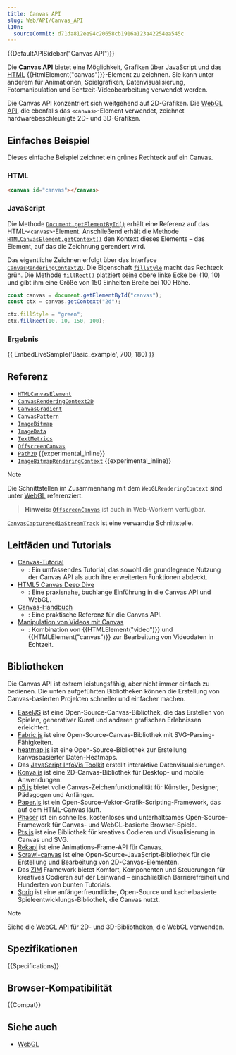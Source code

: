```yaml
---
title: Canvas API
slug: Web/API/Canvas_API
l10n:
  sourceCommit: d71da812ee94c20658cb1916a123a42254ea545c
---
```


{{DefaultAPISidebar("Canvas API")}}

Die **Canvas API** bietet eine Möglichkeit, Grafiken über [JavaScript](/de/docs/Web/JavaScript) und das [HTML](/de/docs/Web/HTML) {{HtmlElement("canvas")}}-Element zu zeichnen. Sie kann unter anderem für Animationen, Spielgrafiken, Datenvisualisierung, Fotomanipulation und Echtzeit-Videobearbeitung verwendet werden.

Die Canvas API konzentriert sich weitgehend auf 2D-Grafiken. Die [WebGL API](/de/docs/Web/API/WebGL_API), die ebenfalls das `<canvas>`-Element verwendet, zeichnet hardwarebeschleunigte 2D- und 3D-Grafiken.

## Einfaches Beispiel

Dieses einfache Beispiel zeichnet ein grünes Rechteck auf ein Canvas.

### HTML

```html
<canvas id="canvas"></canvas>
```

### JavaScript

Die Methode [`Document.getElementById()`](/de/docs/Web/API/Document/getElementById) erhält eine Referenz auf das HTML-`<canvas>`-Element. Anschließend erhält die Methode [`HTMLCanvasElement.getContext()`](/de/docs/Web/API/HTMLCanvasElement/getContext) den Kontext dieses Elements – das Element, auf das die Zeichnung gerendert wird.

Das eigentliche Zeichnen erfolgt über das Interface [`CanvasRenderingContext2D`](/de/docs/Web/API/CanvasRenderingContext2D). Die Eigenschaft [`fillStyle`](/de/docs/Web/API/CanvasRenderingContext2D/fillStyle) macht das Rechteck grün. Die Methode [`fillRect()`](/de/docs/Web/API/CanvasRenderingContext2D/fillRect) platziert seine obere linke Ecke bei (10, 10) und gibt ihm eine Größe von 150 Einheiten Breite bei 100 Höhe.

```js
const canvas = document.getElementById("canvas");
const ctx = canvas.getContext("2d");

ctx.fillStyle = "green";
ctx.fillRect(10, 10, 150, 100);
```

### Ergebnis

{{ EmbedLiveSample('Basic_example', 700, 180) }}

## Referenz

- [`HTMLCanvasElement`](/de/docs/Web/API/HTMLCanvasElement)
- [`CanvasRenderingContext2D`](/de/docs/Web/API/CanvasRenderingContext2D)
- [`CanvasGradient`](/de/docs/Web/API/CanvasGradient)
- [`CanvasPattern`](/de/docs/Web/API/CanvasPattern)
- [`ImageBitmap`](/de/docs/Web/API/ImageBitmap)
- [`ImageData`](/de/docs/Web/API/ImageData)
- [`TextMetrics`](/de/docs/Web/API/TextMetrics)
- [`OffscreenCanvas`](/de/docs/Web/API/OffscreenCanvas)
- [`Path2D`](/de/docs/Web/API/Path2D) {{experimental_inline}}
- [`ImageBitmapRenderingContext`](/de/docs/Web/API/ImageBitmapRenderingContext) {{experimental_inline}}

> [!NOTE]
> Die Schnittstellen im Zusammenhang mit dem `WebGLRenderingContext` sind unter [WebGL](/de/docs/Web/API/WebGL_API) referenziert.

> **Hinweis:** [`OffscreenCanvas`](/de/docs/Web/API/OffscreenCanvas) ist auch in Web-Workern verfügbar.

[`CanvasCaptureMediaStreamTrack`](/de/docs/Web/API/CanvasCaptureMediaStreamTrack) ist eine verwandte Schnittstelle.

## Leitfäden und Tutorials

- [Canvas-Tutorial](/de/docs/Web/API/Canvas_API/Tutorial)
  - : Ein umfassendes Tutorial, das sowohl die grundlegende Nutzung der Canvas API als auch ihre erweiterten Funktionen abdeckt.
- [HTML5 Canvas Deep Dive](https://joshondesign.com/p/books/canvasdeepdive/title.html)
  - : Eine praxisnahe, buchlange Einführung in die Canvas API und WebGL.
- [Canvas-Handbuch](https://bucephalus.org/text/CanvasHandbook/CanvasHandbook.html)
  - : Eine praktische Referenz für die Canvas API.
- [Manipulation von Videos mit Canvas](/de/docs/Web/API/Canvas_API/Manipulating_video_using_canvas)
  - : Kombination von {{HTMLElement("video")}} und {{HTMLElement("canvas")}} zur Bearbeitung von Videodaten in Echtzeit.

## Bibliotheken

Die Canvas API ist extrem leistungsfähig, aber nicht immer einfach zu bedienen. Die unten aufgeführten Bibliotheken können die Erstellung von Canvas-basierten Projekten schneller und einfacher machen.

- [EaselJS](https://createjs.com/easeljs) ist eine Open-Source-Canvas-Bibliothek, die das Erstellen von Spielen, generativer Kunst und anderen grafischen Erlebnissen erleichtert.
- [Fabric.js](http://fabricjs.com/) ist eine Open-Source-Canvas-Bibliothek mit SVG-Parsing-Fähigkeiten.
- [heatmap.js](https://www.patrick-wied.at/static/heatmapjs/) ist eine Open-Source-Bibliothek zur Erstellung kanvasbasierter Daten-Heatmaps.
- Das [JavaScript InfoVis Toolkit](https://philogb.github.io/jit/) erstellt interaktive Datenvisualisierungen.
- [Konva.js](https://konvajs.org/) ist eine 2D-Canvas-Bibliothek für Desktop- und mobile Anwendungen.
- [p5.js](https://p5js.org/) bietet volle Canvas-Zeichenfunktionalität für Künstler, Designer, Pädagogen und Anfänger.
- [Paper.js](http://paperjs.org/) ist ein Open-Source-Vektor-Grafik-Scripting-Framework, das auf dem HTML-Canvas läuft.
- [Phaser](https://phaser.io/) ist ein schnelles, kostenloses und unterhaltsames Open-Source-Framework für Canvas- und WebGL-basierte Browser-Spiele.
- [Pts.js](https://ptsjs.org/) ist eine Bibliothek für kreatives Codieren und Visualisierung in Canvas und SVG.
- [Rekapi](https://github.com/jeremyckahn/rekapi) ist eine Animations-Frame-API für Canvas.
- [Scrawl-canvas](https://scrawl.rikweb.org.uk/) ist eine Open-Source-JavaScript-Bibliothek für die Erstellung und Bearbeitung von 2D-Canvas-Elementen.
- Das [ZIM](https://zimjs.com/) Framework bietet Komfort, Komponenten und Steuerungen für kreatives Codieren auf der Leinwand – einschließlich Barrierefreiheit und Hunderten von bunten Tutorials.
- [Sprig](https://github.com/hackclub/sprig) ist eine anfängerfreundliche, Open-Source und kachelbasierte Spieleentwicklungs-Bibliothek, die Canvas nutzt.

> [!NOTE]
> Siehe die [WebGL API](/de/docs/Web/API/WebGL_API) für 2D- und 3D-Bibliotheken, die WebGL verwenden.

## Spezifikationen

{{Specifications}}

## Browser-Kompatibilität

{{Compat}}

## Siehe auch

- [WebGL](/de/docs/Web/API/WebGL_API)
